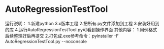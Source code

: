 # AutoRegressionTestTool
运行说明：
1.新建python 3.x版本工程
2.把所有.py文件添加到工程
3.安装好用到的库
4.运行AutoRegressionTestTool.py可看到操作界面
其他内容：
1.用例格式后续整理好后再提交
2.打包成.exe参考命令：pyinstaller -F AutoRegressionTestTool.py --noconsole
